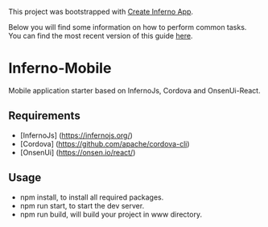 This project was bootstrapped with [Create Inferno App](https://github.com/infernojs/create-inferno-app).

Below you will find some information on how to perform common tasks.<br>
You can find the most recent version of this guide [here](https://github.com/infernojs/create-inferno-app/blob/master/packages/inferno-scripts/template/README.md).

# Inferno-Mobile

Mobile application starter based on InfernoJs, Cordova and OnsenUi-React.

## Requirements
- [InfernoJs] (https://infernojs.org/)
- [Cordova] (https://github.com/apache/cordova-cli)
- [OnsenUi] (https://onsen.io/react/)

## Usage
- npm install, to install all required packages.
- npm run start, to start the dev server.
- npm run build, will build your project in www directory.
